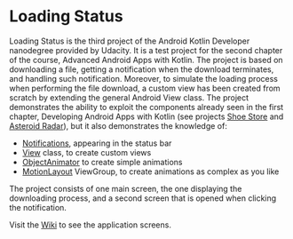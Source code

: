 # Loading Status

Loading Status is the third project of the Android Kotlin Developer nanodegree provided by Udacity. It is a test project for the second chapter of the course, Advanced Android Apps with Kotlin. The project is based on downloading a file, getting a notification when the download terminates, and handling such notification. Moreover, to simulate the loading process when performing the file download, a custom view has been created from scratch by extending the general Android View class.
The project demonstrates the ability to exploit the components already seen in the first chapter, Developing Android Apps with Kotlin (see projects [Shoe Store](https://github.com/PaoloCaldera/shoeStore) and [Asteroid Radar](https://github.com/PaoloCaldera/asteroidRadar)), but it also demonstrates the knowledge of:

* [Notifications](https://developer.android.com/develop/ui/views/notifications), appearing in the status bar
* [View](https://developer.android.com/reference/android/view/View) class, to create custom views
* [ObjectAnimator](https://developer.android.com/reference/android/animation/ObjectAnimator) to create simple animations
* [MotionLayout](https://developer.android.com/develop/ui/views/animations/motionlayout) ViewGroup, to create animations as complex as you like

The project consists of one main screen, the one displaying the downloading process, and a second screen that is opened when clicking the notification.

Visit the [Wiki]() to see the application screens.
